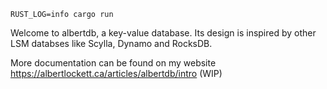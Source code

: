 ```
RUST_LOG=info cargo run
```

Welcome to albertdb, a key-value database.
Its design is inspired by other LSM databses like Scylla, Dynamo and RocksDB.

More documentation can be found on my website
https://albertlockett.ca/articles/albertdb/intro
(WIP)
